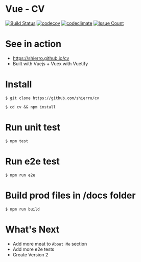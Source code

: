 # Vue - CV 
[![Build Status](https://travis-ci.org/shierro/cv.png?branch=master)](https://travis-ci.org/shierro/cv) [![codecov](https://codecov.io/gh/shierro/cv/branch/master/graph/badge.svg)](https://codecov.io/gh/shierro/cv) [![codeclimate](https://codeclimate.com/github/shierro/cv/badges/gpa.svg)](https://codeclimate.com/github/shierro/cv) [![Issue Count](https://codeclimate.com/github/shierro/cv/badges/issue_count.svg)](https://codeclimate.com/github/shierro/cv)

# See in action
* https://shierro.github.io/cv
* Built with Vuejs + Vuex with Vuetify

# Install

`
$ git clone https://github.com/shierro/cv
`

`
$ cd cv && npm install
`

# Run unit test
`
$ npm test
`

# Run e2e test
`
$ npm run e2e
`

# Build prod files in /docs folder
`
$ npm run build
`

# What's Next
- Add more meat to `About Me` section
- Add more e2e tests
- Create Version 2
